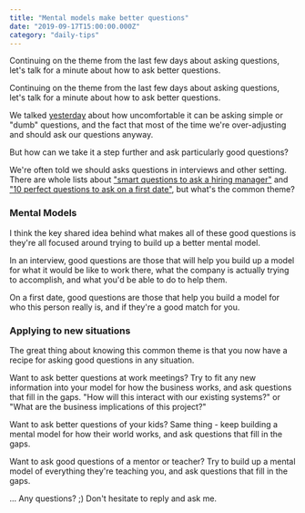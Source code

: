 ```yaml
---
title: "Mental models make better questions"
date: "2019-09-17T15:00:00.000Z"
category: "daily-tips"
---
```


Continuing on the theme from the last few days about asking questions, let's talk for a minute about how to ask better questions.

<!-- more -->

Continuing on the theme from the last few days about asking questions, let's talk for a minute about how to ask better questions.

We talked [yesterday](https://www.speakwritelisten.com/blog/9-16-there-are-no-dumb-questions) about how uncomfortable it can be asking simple or "dumb" questions, and the fact that most of the time we're over-adjusting and should ask our questions anyway.

But how can we take it a step further and ask particularly good questions?

We're often told we should asks questions in interviews and other setting. There are whole lists about ["smart questions to ask a hiring manager"](https://www.topresume.com/career-advice/13-of-the-smartest-questions-to-ask-a-hiring-manager) and ["10 perfect questions to ask on a first date"](https://www.joinonelove.org/learn/10-perfect-questions-to-ask-on-the-first-date-to-really-get-to-know-someone/), but what's the common theme?

### Mental Models

I think the key shared idea behind what makes all of these good questions is they're all focused around trying to build up a better mental model.

In an interview, good questions are those that will help you build up a model for what it would be like to work there, what the company is actually trying to accomplish, and what you'd be able to do to help them.

On a first date, good questions are those that help you build a model for who this person really is, and if they're a good match for you.

### Applying to new situations

The great thing about knowing this common theme is that you now have a recipe for asking good questions in any situation.

Want to ask better questions at work meetings? Try to fit any new information into your model for how the business works, and ask questions that fill in the gaps. "How will this interact with our existing systems?" or "What are the business implications of this project?"

Want to ask better questions of your kids? Same thing - keep building a mental model for how their world works, and ask questions that fill in the gaps.

Want to ask good questions of a mentor or teacher? Try to build up a mental model of everything they're teaching you, and ask questions that fill in the gaps.


... Any questions? ;) Don't hesitate to reply and ask me.
